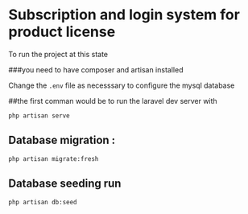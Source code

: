 # Subscription and login system for product license

To run the project at this state

###you need to have composer and artisan installed

Change the `.env` file as necesssary to configure the mysql database

##the first comman would be to run the laravel dev server with 

``` php artisan serve ```

## Database migration :
``` php artisan migrate:fresh ```

## Database seeding run 

``` php artisan db:seed ```
